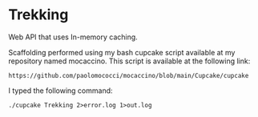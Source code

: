 # Trekking

Web API that uses In-memory caching.

Scaffolding performed using my bash cupcake script available at my repository named mocaccino.
This script is available at the following link:

```text
https://github.com/paolomococci/mocaccino/blob/main/Cupcake/cupcake
```

I typed the following command:

```shell
./cupcake Trekking 2>error.log 1>out.log
```
